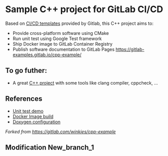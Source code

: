 # Sample C++ project for GitLab CI/CD

Based on [CI/CD templates](https://gitlab.com/gitlab-org/gitlab/-/blob/master/lib/gitlab/ci/templates/C++.gitlab-ci.yml) provided by Gitlab, this C++ project aims to:

* Provide cross-platform software using CMake
* Run unit test using Google Test framework
* Ship Docker image to GitLab Container Registry
* Publish software documentation to GitLab Pages https://gitlab-examples.gitlab.io/cpp-example/

## To go futher:
- A great [C++ project](https://gitlab.com/b110011/cpp-template-project) with some tools like clang compiler, cppcheck, ...

## References
- [Unit test demo](https://github.com/bast/gtest-demo)
- [Docker Image build](https://gitlab.com/gitlab-org/gitlab/-/blob/master/lib/gitlab/ci/templates/Docker.gitlab-ci.yml)
- [Doxygen configuration](https://gitlab.com/pages/doxygen)

_Forked from https://gitlab.com/winkies/cpp-example_

## Modification New_branch_1
